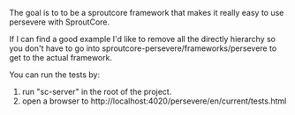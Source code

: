 The goal is to to be a sproutcore framework that makes it really easy to use persevere with SproutCore.

If I can find a good example I'd like to remove all the directly hierarchy so you don't have to go into
sproutcore-persevere/frameworks/persevere to get to the actual framework.

You can run the tests by:

1. run "sc-server" in the root of the project.
2. open a browser to http://localhost:4020/persevere/en/current/tests.html
